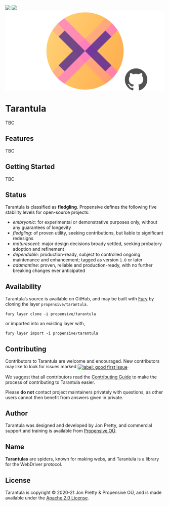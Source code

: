 [<img src="https://img.shields.io/discord/633198088311537684?color=8899f7&label=DISCORD&style=for-the-badge" height="24">](https://discord.gg/v7CjtbnwDq)
[<img src="https://vent.dev/badge/propensive/tarantula" height="24">](https://vent.dev/)
<img src="/doc/images/github.png" valign="middle">

# Tarantula

TBC

## Features

TBC


## Getting Started

TBC


## Status

Tarantula is classified as __fledgling__. Propensive defines the following five stability levels for open-source projects:

- _embryonic_: for experimental or demonstrative purposes only, without any guarantees of longevity
- _fledgling_: of proven utility, seeking contributions, but liable to significant redesigns
- _maturescent_: major design decisions broady settled, seeking probatory adoption and refinement
- _dependable_: production-ready, subject to controlled ongoing maintenance and enhancement; tagged as version `1.0` or later
- _adamantine_: proven, reliable and production-ready, with no further breaking changes ever anticipated

## Availability

Tarantula&rsquo;s source is available on GitHub, and may be built with [Fury](https://github.com/propensive/fury) by
cloning the layer `propensive/tarantula`.
```
fury layer clone -i propensive/tarantula
```
or imported into an existing layer with,
```
fury layer import -i propensive/tarantula
```

## Contributing

Contributors to Tarantula are welcome and encouraged. New contributors may like to look for issues marked
<a href="https://github.com/propensive/tarantula/labels/good%20first%20issue"><img alt="label: good first issue"
src="https://img.shields.io/badge/-good%20first%20issue-67b6d0.svg" valign="middle"></a>.

We suggest that all contributors read the [Contributing Guide](/contributing.md) to make the process of
contributing to Tarantula easier.

Please __do not__ contact project maintainers privately with questions, as other users cannot then benefit from
answers given in private.

## Author

Tarantula was designed and developed by Jon Pretty, and commercial support and training is available from
[Propensive O&Uuml;](https://propensive.com/).



## Name

__Tarantulas__ are spiders, known for making webs, and Tarantula is a library for the WebDriver protocol.

## License

Tarantula is copyright &copy; 2020-21 Jon Pretty & Propensive O&Uuml;, and is made available under the
[Apache 2.0 License](/license.md).
